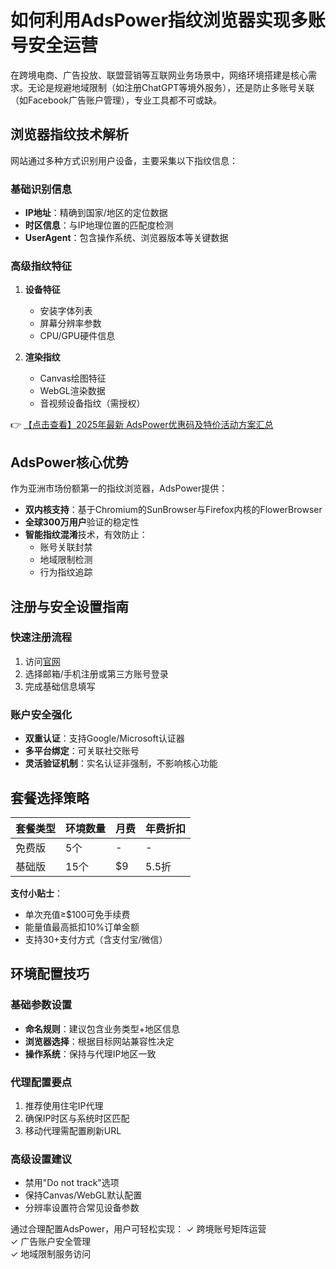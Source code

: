 # 如何利用AdsPower指纹浏览器实现多账号安全运营

在跨境电商、广告投放、联盟营销等互联网业务场景中，网络环境搭建是核心需求。无论是规避地域限制（如注册ChatGPT等境外服务），还是防止多账号关联（如Facebook广告账户管理），专业工具都不可或缺。

## 浏览器指纹技术解析

网站通过多种方式识别用户设备，主要采集以下指纹信息：

### 基础识别信息
- **IP地址**：精确到国家/地区的定位数据
- **时区信息**：与IP地理位置的匹配度检测
- **UserAgent**：包含操作系统、浏览器版本等关键数据

### 高级指纹特征
1. **设备特征**
   - 安装字体列表
   - 屏幕分辨率参数
   - CPU/GPU硬件信息

2. **渲染指纹**
   - Canvas绘图特征
   - WebGL渲染数据
   - 音视频设备指纹（需授权）

👉 [【点击查看】2025年最新 AdsPower优惠码及特价活动方案汇总](https://bit.ly/adspower_free)

## AdsPower核心优势

作为亚洲市场份额第一的指纹浏览器，AdsPower提供：

- **双内核支持**：基于Chromium的SunBrowser与Firefox内核的FlowerBrowser
- **全球300万用户**验证的稳定性
- **智能指纹混淆**技术，有效防止：
  - 账号关联封禁
  - 地域限制检测
  - 行为指纹追踪

## 注册与安全设置指南

### 快速注册流程
1. 访问[官网](https://bit.ly/adspower_free)
2. 选择邮箱/手机注册或第三方账号登录
3. 完成基础信息填写

### 账户安全强化
- **双重认证**：支持Google/Microsoft认证器
- **多平台绑定**：可关联社交账号
- **灵活验证机制**：实名认证非强制，不影响核心功能

## 套餐选择策略

| 套餐类型 | 环境数量 | 月费 | 年费折扣 |
|---------|---------|------|---------|
| 免费版   | 5个      | -    | -       |
| 基础版   | 15个     | $9   | 5.5折   |

**支付小贴士**：
- 单次充值≥$100可免手续费
- 能量值最高抵扣10%订单金额
- 支持30+支付方式（含支付宝/微信）

## 环境配置技巧

### 基础参数设置
- **命名规则**：建议包含业务类型+地区信息
- **浏览器选择**：根据目标网站兼容性决定
- **操作系统**：保持与代理IP地区一致

### 代理配置要点
1. 推荐使用住宅IP代理
2. 确保IP时区与系统时区匹配
3. 移动代理需配置刷新URL

### 高级设置建议
- 禁用"Do not track"选项
- 保持Canvas/WebGL默认配置
- 分辨率设置符合常见设备参数

通过合理配置AdsPower，用户可轻松实现：
✓ 跨境账号矩阵运营  
✓ 广告账户安全管理  
✓ 地域限制服务访问